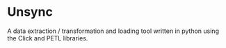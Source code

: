 # Unsync
A data extraction / transformation and loading tool written in python using the Click and PETL libraries.
